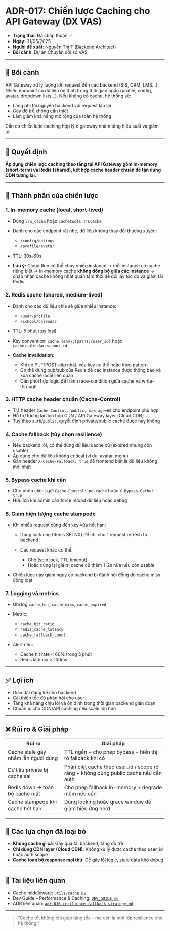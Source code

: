 # ADR-017: Chiến lược Caching cho API Gateway (DX VAS)

* **Trạng thái**: Đã chấp thuận ✅
* **Ngày**: 31/05/2025
* **Người đề xuất**: Nguyễn Thị T (Backend Architect)
* **Bối cảnh**: Dự án Chuyển đổi số VAS

---

## 📌 Bối cảnh

API Gateway xử lý lượng lớn request đến các backend (SIS, CRM, LMS...). Nhiều endpoint có dữ liệu ổn định trong thời gian ngắn (profile, config, avatar, dropdown lists...). Nếu không có cache, hệ thống sẽ:

* Lãng phí tài nguyên backend với request lặp lại
* Gây độ trễ không cần thiết
* Làm giảm khả năng mở rộng của toàn hệ thống

Cần có chiến lược caching hợp lý ở gateway nhằm tăng hiệu suất và giảm tải.

---

## 🧠 Quyết định

**Áp dụng chiến lược caching theo tầng tại API Gateway gồm in-memory (short-term) và Redis (shared), kết hợp cache header chuẩn để tận dụng CDN tương lai.**

---

## 🔧 Thành phần của chiến lược

### 1. In-memory cache (local, short-lived)

* Dùng `lru_cache` hoặc `cachetools.TTLCache`
* Dành cho các endpoint rất nhẹ, dữ liệu không thay đổi thường xuyên:

  * `/config/options`
  * `/profile/avatar`
* TTL: 30s–60s
* **Lưu ý:** Cloud Run có thể chạy nhiều instance → mỗi instance có cache riêng biệt → in-memory cache **không đồng bộ giữa các instance** → chấp nhận cache không nhất quán tạm thời để đổi lấy tốc độ và giảm tải Redis

### 2. Redis cache (shared, medium-lived)

* Dành cho các dữ liệu chia sẻ giữa nhiều instance:

  * `/user/profile`
  * `/school/calendar`
* TTL: 5 phút (tuỳ loại)
* Key convention: `cache:{env}:{path}:{user_id}` hoặc `cache:calendar:school_id`
* **Cache invalidation:**

  * Khi có PUT/POST cập nhật, xóa key cụ thể hoặc theo pattern
  * Có thể dùng pub/sub của Redis để các instance được thông báo và xóa cache local liên quan
  * Cần phối hợp logic để tránh race-condition giữa cache và write-through

### 3. HTTP cache header chuẩn (Cache-Control)

* Trả header `Cache-Control: public, max-age=60` cho endpoint phù hợp
* Hỗ trợ tương lai tích hợp CDN / API Gateway layer (Cloud CDN)
* Tuỳ theo `auth`/`public`, quyết định private/public cache được hay không

### 4. Cache fallback (tùy chọn resilience)

* Nếu backend lỗi, có thể dùng dữ liệu cache cũ (expired nhưng còn usable)
* Áp dụng cho dữ liệu không critical (ví dụ: avatar, menu)
* Gắn header `X-Cache-Fallback: true` để frontend biết là dữ liệu không mới nhất

### 5. Bypass cache khi cần

* Cho phép client gửi `Cache-Control: no-cache` hoặc `X-Bypass-Cache: true`
* Hữu ích khi admin cần force reload dữ liệu hoặc debug

### 6. Giảm hiện tượng cache stampede

* Khi nhiều request cùng đến key vừa hết hạn:

  * Dùng lock nhẹ (Redis SETNX) để chỉ cho 1 request refresh từ backend
  * Các request khác có thể:

    * Chờ (spin lock, TTL timeout)
    * Hoặc dùng lại giá trị cache cũ thêm 1–2s nữa nếu còn usable
* Chiến lược này giảm nguy cơ backend bị đánh hội đồng do cache miss đồng loạt

### 7. Logging và metrics

* Ghi log `cache_hit`, `cache_miss`, `cache_expired`
* Metric:

  * `cache_hit_ratio`
  * `redis_cache_latency`
  * `cache_fallback_count`
* Alert nếu:

  * Cache hit rate < 60% trong 5 phút
  * Redis latency > 100ms

---

## ✅ Lợi ích

* Giảm tải đáng kể cho backend
* Cải thiện tốc độ phản hồi cho user
* Tăng khả năng chịu lỗi và ổn định trong thời gian backend gián đoạn
* Chuẩn bị cho CDN/API caching nếu scale lớn hơn

---

## ❌ Rủi ro & Giải pháp

| Rủi ro                              | Giải pháp                                                                            |
| ----------------------------------- | ------------------------------------------------------------------------------------ |
| Cache stale gây nhầm lẫn người dùng | TTL ngắn + cho phép bypass + hiển thị rõ fallback khi có                             |
| Dữ liệu private bị cache sai        | Phân biệt cache theo user\_id / scope rõ ràng + không dùng public cache nếu cần auth |
| Redis down → toàn bộ cache mất      | Cho phép fallback in-memory + degrade mềm nếu cần                                    |
| Cache stampede khi cache hết hạn    | Dùng locking hoặc grace window để giảm hiệu ứng herd                                 |

---

## 🔄 Các lựa chọn đã loại bỏ

* **Không cache gì cả**: Gây quá tải backend, tăng độ trễ
* **Chỉ dùng CDN layer (Cloud CDN)**: Không xử lý được cache theo user\_id hoặc auth scope
* **Cache toàn bộ response mọi thứ**: Dễ gây lỗi logic, stale data khó debug

---

## 📎 Tài liệu liên quan

* Cache middleware: [`utils/cache.py`](../../utils/cache.py)
* Dev Guide – Performance & Caching: [`DEV_GUIDE.md`](../DEV_GUIDE.md)
* ADR liên quan: [`adr-016-resilience-fallback-strategy.md`](./adr-016-resilience-fallback-strategy.md)

---

> “Cache tốt không chỉ giúp tăng tốc – mà còn là một lớp resilience cho hệ thống.”
